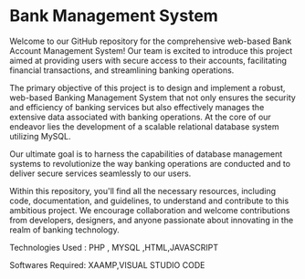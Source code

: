 # Bank Management System
Welcome to our GitHub repository for the comprehensive web-based Bank Account Management System! Our team is excited to introduce this project aimed at providing users with secure access to their accounts, facilitating financial transactions, and streamlining banking operations.

The primary objective of this project is to design and implement a robust, web-based Banking Management System that not only ensures the security and efficiency of banking services but also effectively manages the extensive data associated with banking operations. At the core of our endeavor lies the development of a scalable relational database system utilizing MySQL.

Our ultimate goal is to harness the capabilities of database management systems to revolutionize the way banking operations are conducted and to deliver secure services seamlessly to our users.

Within this repository, you'll find all the necessary resources, including code, documentation, and guidelines, to understand and contribute to this ambitious project. We encourage collaboration and welcome contributions from developers, designers, and anyone passionate about innovating in the realm of banking technology.

Technologies Used : PHP , MYSQL ,HTML,JAVASCRIPT

Softwares Required: XAAMP,VISUAL STUDIO CODE
